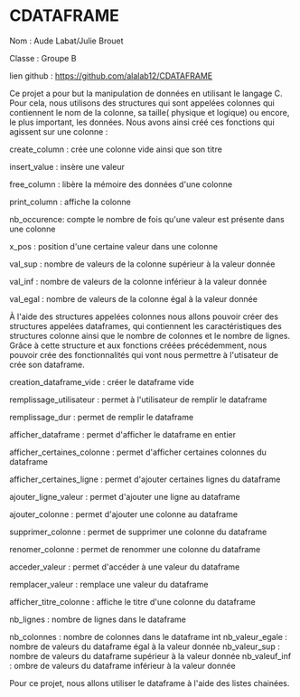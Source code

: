 # CDATAFRAME
Nom : Aude Labat/Julie Brouet

Classe : Groupe B

lien github : https://github.com/alalab12/CDATAFRAME

Ce projet a pour but la manipulation de données en utilisant le langage C.
Pour cela, nous utilisons des structures qui sont appelées colonnes qui contiennent le nom de la colonne, sa taille( physique et logique) ou encore, le plus important, les données.
Nous avons ainsi créé ces fonctions qui agissent sur une colonne :

create_column : crée une colonne vide ainsi que son titre

insert_value : insère une valeur

free_column : libère la mémoire des données d'une colonne 

print_column : affiche la colonne

nb_occurence: compte le nombre de fois qu'une valeur est présente dans une colonne

x_pos : position d'une certaine valeur dans une colonne

val_sup : nombre de valeurs de la colonne supérieur à la valeur donnée

val_inf : nombre de valeurs de la colonne inférieur à la valeur donnée

val_egal : nombre de valeurs de la colonne égal à la valeur donnée


À l'aide des structures appelées colonnes nous allons pouvoir créer des structures appelées dataframes, qui contiennent les caractéristiques des structures colonne ainsi que le nombre de colonnes et le nombre de lignes.
Grâce à cette structure et aux fonctions créées précédemment, nous pouvoir crée des fonctionnalités qui vont nous permettre à l'utisateur de crée son dataframe.

creation_dataframe_vide : créer le dataframe vide

remplissage_utilisateur : permet à l'utilisateur de remplir le dataframe

remplissage_dur : permet de remplir le dataframe

afficher_dataframe : permet d'afficher le dataframe en entier

afficher_certaines_colonne : permet d'afficher certaines colonnes du dataframe

afficher_certaines_ligne : permet d'ajouter certaines lignes du dataframe

ajouter_ligne_valeur : permet d'ajouter une ligne au dataframe

ajouter_colonne : permet d'ajouter une colonne au dataframe

supprimer_colonne : permet de supprimer une colonne du dataframe

renomer_colonne : permet de renommer une colonne du dataframe

acceder_valeur : permet d'accéder à une valeur du dataframe

remplacer_valeur : remplace une valeur du dataframe

afficher_titre_colonne : affiche le titre d'une colonne du dataframe

nb_lignes : nombre de lignes dans le dataframe

nb_colonnes : nombre de colonnes dans le dataframe
int nb_valeur_egale : nombre de valeurs du dataframe égal à la valeur donnée
nb_valeur_sup : nombre de valeurs du dataframe supérieur à la valeur donnée
nb_valeuf_inf : ombre de valeurs du dataframe inférieur à la valeur donnée

Pour ce projet, nous allons utiliser le dataframe à l'aide des listes chainées.

